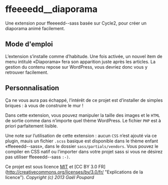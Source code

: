 ffeeeedd__diaporama
===================

Une extension pour ffeeeedd--sass basée sur Cycle2, pour créer un diaporama animé facilement.

Mode d'emploi
-------------

L’extension s’installe comme d’habitude. Une fois activée, un nouvel item de menu intitulé «Diaporama» fera son apparition juste après les articles. La gestion du contenu repose sur WordPress, vous devriez donc vous y retrouver facilement.

Personnalisation
----------------

Ça ne vous aura pas échappé, l’intérêt de ce projet est d’installer de simples briques : à vous de construire le mur !

Dans cette extension, vous pouvez manipuler la taille des images et le `HTML` de sortie comme dans n’importe quel thème WordPress. Le fichier `PHP` est à priori parfaitement lisible.

Une note sur l’utilisation de cette extension : aucun `CSS` n’est ajouté via ce plugin, mauis un fichier `.scss` basique est disponible dans le thème enfant «ffeeeedd--sass», dans le dossier `sass/partials/vendors`. Vous pouvez le compiler en CSS natif ou l’importer dans votre projet sass si vous ne désirez pas utiliser ffeeeedd--sass `:-)`.

Ce projet est sous licence [MIT](http://opensource.org/licenses/MIT "The MIT licence") et [CC BY 3.0 FR] (http://creativecommons.org/licenses/by/3.0/fr/ "Explications de la licence").
*Copyright (c) 2013 Gaël Poupard*
